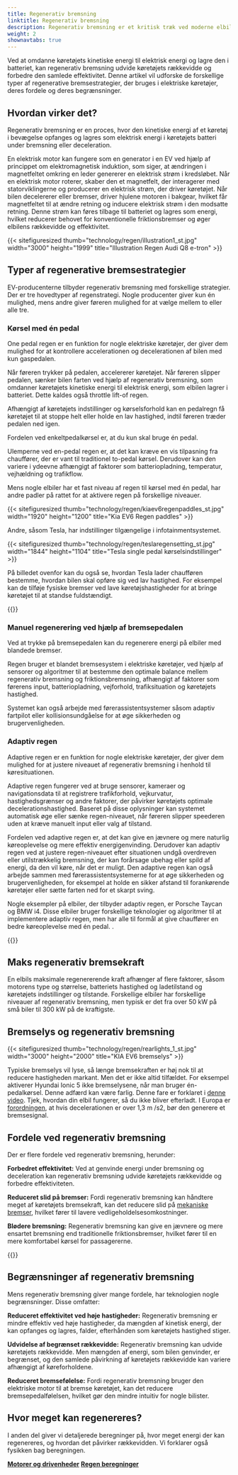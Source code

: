 ```yaml
---
title: Regenerativ bremsning
linktitle: Regenerativ bremsning
description: Regenerativ bremsning er et kritisk træk ved moderne elbiler, som gør det muligt for køretøjet at genvinde energi under bremsning og deceleration.
weight: 2
shownavtabs: true
---
```

<!-- markdownlint-disable MD033 -->
Ved at omdanne køretøjets kinetiske energi til elektrisk energi og lagre den i batteriet, kan regenerativ bremsning udvide køretøjets rækkevidde og forbedre den samlede effektivitet. Denne artikel vil udforske de forskellige typer af regenerative bremsestrategier, der bruges i elektriske køretøjer, deres fordele og deres begrænsninger.

## Hvordan virker det?

Regenerativ bremsning er en proces, hvor den kinetiske energi af et køretøj i bevægelse opfanges og lagres som elektrisk energi i køretøjets batteri under bremsning eller deceleration.

En elektrisk motor kan fungere som en generator i en EV ved hjælp af princippet om elektromagnetisk induktion, som siger, at ændringen i magnetfeltet omkring en leder genererer en elektrisk strøm i kredsløbet. Når en elektrisk motor roterer, skaber den et magnetfelt, der interagerer med statorviklingerne og producerer en elektrisk strøm, der driver køretøjet. Når bilen decelererer eller bremser, driver hjulene motoren i bakgear, hvilket får magnetfeltet til at ændre retning og inducere elektrisk strøm i den modsatte retning. Denne strøm kan føres tilbage til batteriet og lagres som energi, hvilket reducerer behovet for konventionelle friktionsbremser og øger elbilens rækkevidde og effektivitet.

{{< sitefiguresized thumb="technology/regen/illustration1_st.jpg" width="3000" height="1999" title="Illustration Regen Audi Q8 e-tron" >}}

## Typer af regenerative bremsestrategier

EV-producenterne tilbyder regenerativ bremsning med forskellige strategier. Der er tre hovedtyper af regenstrategi. Nogle producenter giver kun én mulighed, mens andre giver føreren mulighed for at vælge mellem to eller alle tre.

### Kørsel med én pedal

One pedal regen er en funktion for nogle elektriske køretøjer, der giver dem mulighed for at kontrollere accelerationen og decelerationen af ​​bilen med kun gaspedalen.

Når føreren trykker på pedalen, accelererer køretøjet. Når føreren slipper pedalen, sænker bilen farten ved hjælp af regenerativ bremsning, som omdanner køretøjets kinetiske energi til elektrisk energi, som elbilen lagrer i batteriet. Dette kaldes også throttle lift-of regen.

Afhængigt af køretøjets indstillinger og kørselsforhold kan en pedalregn få køretøjet til at stoppe helt eller holde en lav hastighed, indtil føreren træder pedalen ned igen.

Fordelen ved enkeltpedalkørsel er, at du kun skal bruge én pedal.

Ulemperne ved en-pedal regen er, at det kan kræve en vis tilpasning fra chauffører, der er vant til traditionel to-pedal kørsel. Derudover kan den variere i ydeevne afhængigt af faktorer som batteriopladning, temperatur, vejhældning og trafikflow.

Mens nogle elbiler har et fast niveau af regen til kørsel med én pedal, har andre padler på rattet for at aktivere regen på forskellige niveauer.

{{< sitefiguresized thumb="technology/regen/kiaev6regenpaddles_st.jpg" width="1920" height="1200" title="Kia EV6 Regen paddles" >}}

Andre, såsom Tesla, har indstillinger tilgængelige i infotainmentsystemet.

{{< sitefiguresized thumb="technology/regen/teslaregensetting_st.jpg" width="1844" height="1104" title="Tesla single pedal kørselsindstillinger" >}}

På billedet ovenfor kan du også se, hvordan Tesla lader chaufføren bestemme, hvordan bilen skal opføre sig ved lav hastighed. For eksempel kan de tilføje fysiske bremser ved lave køretøjshastigheder for at bringe køretøjet til at standse fuldstændigt.

{{<evkxdisplayaddarticle />}}
### Manuel regenerering ved hjælp af bremsepedalen

Ved at trykke på bremsepedalen kan du regenerere energi på elbiler med blandede bremser.

Regen bruger et blandet bremsesystem i elektriske køretøjer, ved hjælp af sensorer og algoritmer til at bestemme den optimale balance mellem regenerativ bremsning og friktionsbremsning, afhængigt af faktorer som førerens input, batteriopladning, vejforhold, trafiksituation og køretøjets hastighed.

Systemet kan også arbejde med førerassistentsystemer såsom adaptiv fartpilot eller kollisionsundgåelse for at øge sikkerheden og brugervenligheden.

### Adaptiv regen

Adaptive regen er en funktion for nogle elektriske køretøjer, der giver dem mulighed for at justere niveauet af regenerativ bremsning i henhold til køresituationen.

Adaptive regen fungerer ved at bruge sensorer, kameraer og navigationsdata til at registrere trafikforhold, vejkurvatur, hastighedsgrænser og andre faktorer, der påvirker køretøjets optimale decelerationshastighed. Baseret på disse oplysninger kan systemet automatisk øge eller sænke regen-niveauet, når føreren slipper speederen uden at kræve manuelt input eller valg af tilstand.

Fordelen ved adaptive regen er, at det kan give en jævnere og mere naturlig køreoplevelse og mere effektiv energigenvinding. Derudover kan adaptiv regen ved at justere regen-niveauet efter situationen undgå overdreven eller utilstrækkelig bremsning, der kan forårsage ubehag eller spild af energi, da den vil køre, når det er muligt. Den adaptive regen kan også arbejde sammen med førerassistentsystemerne for at øge sikkerheden og brugervenligheden, for eksempel at holde en sikker afstand til forankørende køretøjer eller sætte farten ned for et skarpt sving.

Nogle eksempler på elbiler, der tilbyder adaptiv regen, er Porsche Taycan og BMW i4. Disse elbiler bruger forskellige teknologier og algoritmer til at implementere adaptiv regen, men har alle til formål at give chauffører en bedre køreoplevelse med én pedal. .

{{<evkxdisplayaddarticle />}}

## Maks regenerativ bremsekraft

En elbils maksimale regenererende kraft afhænger af flere faktorer, såsom motorens type og størrelse, batteriets hastighed og ladetilstand og køretøjets indstillinger og tilstande. Forskellige elbiler har forskellige niveauer af regenerativ bremsning, men typisk er det fra over 50 kW på små biler til 300 kW på de kraftigste.

## Bremselys og regenerativ bremsning

{{< sitefiguresized thumb="technology/regen/rearlights_1_st.jpg" width="3000" height="2000" title="KIA EV6 bremselys" >}}

Typiske bremselys vil lyse, så længe bremsekraften er høj nok til at reducere hastigheden markant. Men det er ikke altid tilfældet. For eksempel aktiverer Hyundai Ionic 5 ikke bremselysene, når man bruger én-pedalkørsel. Denne adfærd kan være farlig. Denne fare er forklaret i [denne video](https://www.youtube.com/watch?v=U0YW7x9U5TQ). Tjek, hvordan din elbil fungerer, så du ikke bliver efterladt.
I Europa er [forordningen](https://unece.org/transport/documents/2022/02/standards/un-regulation-no-13h-revision-4-amendment-2), at hvis decelerationen er over 1,3 m /s2, bør den generere et bremsesignal.
## Fordele ved regenerativ bremsning

Der er flere fordele ved regenerativ bremsning, herunder:

**Forbedret effektivitet:** Ved at genvinde energi under bremsning og deceleration kan regenerativ bremsning udvide køretøjets rækkevidde og forbedre effektiviteten.

**Reduceret slid på bremser:** Fordi regenerativ bremsning kan håndtere meget af køretøjets bremsekraft, kan det reducere slid på [mekaniske bremser](../brakes/), hvilket fører til lavere vedligeholdelsesomkostninger.

**Blødere bremsning:** Regenerativ bremsning kan give en jævnere og mere ensartet bremsning end traditionelle friktionsbremser, hvilket fører til en mere komfortabel kørsel for passagererne.

{{<evkxdisplayaddarticle />}}

## Begrænsninger af regenerativ bremsning

Mens regenerativ bremsning giver mange fordele, har teknologien nogle begrænsninger. Disse omfatter:

**Reduceret effektivitet ved høje hastigheder:** Regenerativ bremsning er mindre effektiv ved høje hastigheder, da mængden af ​​kinetisk energi, der kan opfanges og lagres, falder, efterhånden som køretøjets hastighed stiger.

**Udvidelse af begrænset rækkevidde:** Regenerativ bremsning kan udvide køretøjets rækkevidde. Men mængden af ​​energi, som bilen genvinder, er begrænset, og den samlede påvirkning af køretøjets rækkevidde kan variere afhængigt af køreforholdene.

**Reduceret bremsefølelse:** Fordi regenerativ bremsning bruger den elektriske motor til at bremse køretøjet, kan det reducere bremsepedalfølelsen, hvilket gør den mindre intuitiv for nogle bilister.

## Hvor meget kan regenereres?

I anden del giver vi detaljerede beregninger på, hvor meget energi der kan regenereres, og hvordan det påvirker rækkevidden. Vi forklarer også fysikken bag beregningen.

<div class="mt-3 mb-3">
    <a href="../motors/" class="text-decoration-none text-black"><strong><i class="bi-arrow-left"></i> Motorer og drivenheder</strong></a>
    <a href="calculations/" class="text-decoration-none text-black float-end"><strong>Regen beregninger<i class="bi-arrow-right"></i></strong></a>
</div>
